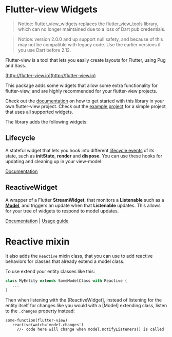 # Flutter-view Widgets

> Notice: flutter_view_widgets replaces the flutter_view_tools library, which can no longer maintained due to a loss of Dart pub credentials.

> Notice: version 2.0.0 and up support null safety, and because of this may not be compatible with legacy code. Use the earlier versions if you use Dart before 2.12.

Flutter-view is a tool that lets you easily create layouts for Flutter, using Pug and Sass.

[http://flutter-view.io](http://flutter-view.io)

This package adds some widgets that allow some extra functionality for flutter-view, and are highly recommended for your flutter-view projects.

Check out the [documentation](https://docs.flutter-view.io/get-started/installation#installing-flutter-view-widgets) on how to get started with this library in your own flutter-view project.
Check out the [example project](./example) for a simple project that uses all supported widgets.

The library adds the following widgets:

## Lifecycle

A stateful widget that lets you hook into different [lifecycle events](https://flutter.io/docs/development/ui/widgets-intro#responding-to-widget-lifecycle-events) of its state, such as **initState**, **render** and **dispose**. You can use these hooks for updating and cleaning up in your view-model.

[Documentation](https://docs.flutter-view.io/reference/tag-shortcuts#lifecycle)

## ReactiveWidget

A wrapper of a Flutter **StreamWidget**, that monitors a **Listenable** such as a **[Model](https://pub.dartlang.org/documentation/scoped_model/latest/scoped_model/Model-class.html)**, and triggers an update when that **Listenable** updates. This allows for your tree of widgets to respond to model updates.

[Documentation](https://docs.flutter-view.io/reference/tag-shortcuts#reactive)
| [Usage guide](https://docs.flutter-view.io/guide/writing-reactive-code)

# Reactive mixin

It also adds the `Reactive` mixin class, that you can use to add reactive behaviors for classes that already extend a model class.

To use extend your entity classes like this:

```Dart
class MyEntity extends SomeModelClass with Reactive {
   ...
}
```

Then when listening with the [ReactiveWidget], instead of listening for
the entity itself for changes like you would with a [Model] extending class,
listen to the `.changes` property instead:
 
```Pug
some-function(flutter-view)
   reactive(watch='model.changes')
     //- code here will change when model.notifyListeners() is called
 
```
